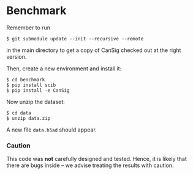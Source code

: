 # Benchmark

Remember to run

```
$ git submodule update --init --recursive --remote
```
in the main directory to get a copy of CanSig checked out at the right version.

Then, create a new environment and install it:
```
$ cd benchmark
$ pip install scib
$ pip install -e CanSig
```

Now unzip the dataset:
```
$ cd data
$ unzip data.zip
```
A new file `data.h5ad` should appear.

### Caution

This code was **not** carefully designed and tested. Hence, it is likely that there are bugs inside – we advise treating the results with caution.

